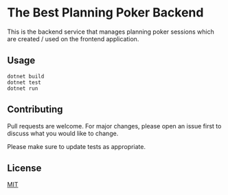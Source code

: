# The Best Planning Poker Backend

This is the backend service that manages planning poker sessions which are created / used on the frontend application.

## Usage

```
dotnet build
dotnet test
dotnet run
```

## Contributing
Pull requests are welcome. For major changes, please open an issue first to discuss what you would like to change.

Please make sure to update tests as appropriate.

## License
[MIT](https://choosealicense.com/licenses/mit/)
